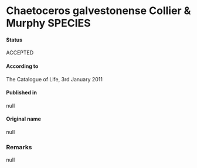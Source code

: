 Chaetoceros galvestonense Collier & Murphy SPECIES
=======

#### Status
ACCEPTED

#### According to
The Catalogue of Life, 3rd January 2011

#### Published in
null

#### Original name
null

### Remarks
null